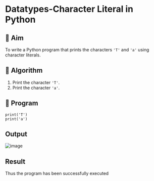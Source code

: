 # Datatypes-Character Literal in Python

## 🎯 Aim
To write a Python program that prints the characters `'T'` and `'a'` using character literals.

## 🧠 Algorithm
1. Print the character `'T'`.
2. Print the character `'a'`.

## 🧾 Program
```
print('T')
print('a')
```
## Output
![image](https://github.com/user-attachments/assets/eb0d8e58-782a-4816-8a5a-9a22f2e41655)


## Result
Thus the program has been successfully executed 
